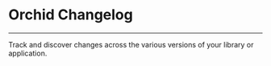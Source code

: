 # Orchid Changelog

***

Track and discover changes across the various versions of your library or application.